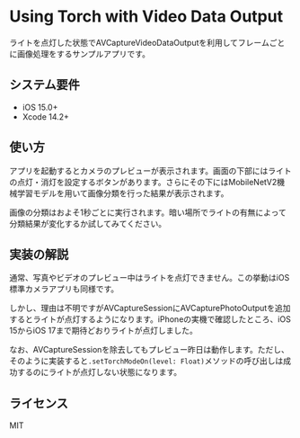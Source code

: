 # Using Torch with Video Data Output

ライトを点灯した状態でAVCaptureVideoDataOutputを利用してフレームごとに画像処理をするサンプルアプリです。

## システム要件

- iOS 15.0+
- Xcode 14.2+

## 使い方

アプリを起動するとカメラのプレビューが表示されます。画面の下部にはライトの点灯・消灯を設定するボタンがあります。さらにその下にはMobileNetV2機械学習モデルを用いて画像分類を行った結果が表示されます。

画像の分類はおよそ1秒ごとに実行されます。暗い場所でライトの有無によって分類結果が変化するか試してみてください。

## 実装の解説

通常、写真やビデオのプレビュー中はライトを点灯できません。この挙動はiOS標準カメラアプリも同様です。

しかし、理由は不明ですがAVCaptureSessionにAVCapturePhotoOutputを追加するとライトが点灯するようになります。iPhoneの実機で確認したところ、iOS 15からiOS 17まで期待どおりライトが点灯しました。

なお、AVCaptureSessionを除去してもプレビュー昨日は動作します。ただし、そのように実装すると`.setTorchModeOn(level: Float)`メソッドの呼び出しは成功するのにライトが点灯しない状態になります。
## ライセンス

MIT

